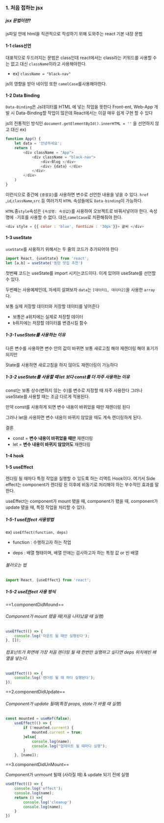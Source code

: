 ### 1. 처음 접하는 jsx
#####  **jsx 문법이란?**
js파일 안에 html을 직관적으로 작성하기 위해 도와주는 react 기본 내장 문법

#### 1-1 class선언
대표적으로 두드러지는 문법은 class인데 react에서는 class라는 키워드를 사용할 수는 없고 대신 `className`이라고 사용해야한다. 
- ex) `className = "black-nav"`

js의 영향을 받아 네이밍 또한 `camelCase`를사용해야한다.


#### 1-2 Data Binding
`Data-Binding`은 Js데이터를 HTML 에 넣는 작업을 뜻한다
Front-ent, Web-App 개발 시 Data-Binding할 작업이 많은데 React에서는 이걸 매우 쉽게 구현 할 수 있다

js의 전통적인 방식인
`document.getElementById().innerHTML = ''`
을 선언하지 않고
대신
ex)
```node.js
function App() {
	let data = '안녕하세요';
	return (
		<div className = "App">
			<div className = "black-nav">
				<div>Blog </div>
				<div> {data} </div>
			</div>
		</div>
	)
}
```
이런식으로 중간에 `{중괄호}`를 사용하면 변수로 선언한 내용을 넣을 수 있다.
`href` ,`id`,`className`,`src` 등 여러가지 `HTML` 속성들에도 `Data-binding`이 가능하다.

`HTML`중`style`속성은 `{속성명: 속성값}`를 사용하여 오브젝트로 바꿔서넣어야 한다.
속성명에 `-`기호를 사용할 수 없다. 대신,`camelCase`로 치환해줘야 한다.

```node.js
<div style = {{ color : 'blue', fontSize : '30px'}}> 글씨 </div> 
```

#### 1-3 useState
`useState`를 사용하기 위해서는 두 줄의 코드가 추가되어야 한다

```node.js
import React, {useState} from 'react';
let [a,b] = useState('동탄 맛집 추천')
```

첫번째 코드는 useState를 import 시키는코드이다.
이게 있어야 useState를 선언할 수 있다.

두번째는 사용예제인데, 자세히 살펴보자 `data`는 `[데이터1, 데이터2]`을 사용한 `array`다.

보통 실제 저장할 데이터와 저장할 데이터를 넣어준다
- 보통은 a위치에는 실제로 저장할 데이터
- b위치에는 저장할 데이터를 변경시킬 함수
##### 1-3-1 useState를 사용하는 이유
다른 변수를 사용하면 변수 안의 값이 바뀌면 보통 새로고침 해야 재렌더링 해야 표기가 되지만

State를 사용하면 새로고침을 하지 않아도 재렌더링이 가능하다

##### 1-3-2 useState를 사용할 때 let 보다 const를 더 자주 사용하는 이유

const는 보통 상수(변하지 않는 수)를 변수로 지정할 때 자주 사용한다 그러나 useState를 사용할 때는 조금 다르게 적용된다.

만약 const를 사용하게 되면 변수 내용이 바뀌었을 때만 재렌더링 된다

그러나 let을 사용하면 변수 내용이 바뀌지 않았을 때도 계속 렌더링하게 된다.

결론 
- const = **변수 내용이 바뀌었을 때만** 재렌더링
- let = **변수 내용이 바뀌지 않았어도** 재렌더링

#### 1-4 hook


#### 1-5 useEffect
렌더링 될 때마다 특정 작업을 실행할 수 있도록 하는 리액트 Hook이다.
여기서 Side effect는 component가 렌더링 된 이후에 비동기로 처리해야 하는 부수적인 효과를 말한다.

useEffect는 component가 mount 됐을 때, component가 됐을 때, component가 update 됐을 때, 특정 작업을 처리할 수 있다. 


##### 1-5-1 useEffect 사용방법

ex)
`useEffect(function, deps)`
- function  : 수행하고자 하는 작업

- deps : 배열 형태이며, 배열 안에는 검사하고자 하는 특정 값 or 빈 배열

###### 불러오는 법
```jsx
import React, {useEffect} from 'react';
```


##### 1-5-2 useEffect 사용 방식

==1.componentDidMound==
###### Component가 mount 됐을 때(처음 나타났을 때 실행)
```jsx
useEffect(() => {
	console.log('마운트 될 때만 실행된다');
}, []);
```

###### 컴포넌트가 화면에 가장 처음 렌더링 될 때 한번만 실행하고 싶다면 deps 위치에빈 배열을 넣는다.
```jsx
useEffect(() => {
	console.log('렌더링 될 때 마다 실행된다');
});
```

==2.componentDidUpdate==
###### Component가 update 될때(특정 props, state가 바뀔 때 실행)

```jsx
const mounted = useRef(false);
	useEffect(() => {
		if (!mounted.current) {
			mounted.current = true;
		}else{
			console.log(name);
			console.log("업데이트 될 때마다 실행");
		}
	}, [name]);
```

==3.componentDidUnMount==

Component가 unmount 될때 (사라질 때) & update 되기 전에 실행

```jsx
useEffect(() => {
	console.log('effect');
	console.log(name);
	return () =>{
		console.log('cleanup')
		console.log(name);
	}
})
```